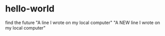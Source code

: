 # hello-world
find the future
"A line I wrote on my local computer" 
"A NEW  line I wrote on my local computer" 
